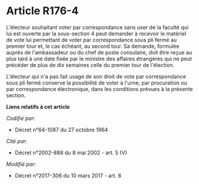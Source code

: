 # Article R176-4

L'électeur souhaitant voter par correspondance sans user de la faculté qui lui est ouverte par la sous-section 4 peut
demander à recevoir le matériel de vote lui permettant de voter par correspondance sous pli fermé au premier tour et, le cas
échéant, au second tour. Sa demande, formulée auprès de l'ambassadeur ou du chef de poste consulaire, doit être reçue au plus
tard à une date fixée par le ministre des affaires étrangères qui ne peut précéder de plus de dix semaines celle du premier
tour de l'élection. 

L'électeur qui n'a pas fait usage de son droit de vote par correspondance sous pli fermé conserve la possibilité de voter à
l'urne, par procuration ou par correspondance électronique, dans les conditions prévues à la présente section.

**Liens relatifs à cet article**

_Codifié par_:

  - Décret n°64-1087 du 27 octobre 1964

_Cité par_:

  - Décret n°2002-888 du 8 mai 2002 - art. 5 (V)

_Modifié par_:

  - Décret n°2017-306 du 10 mars 2017 - art. 8
